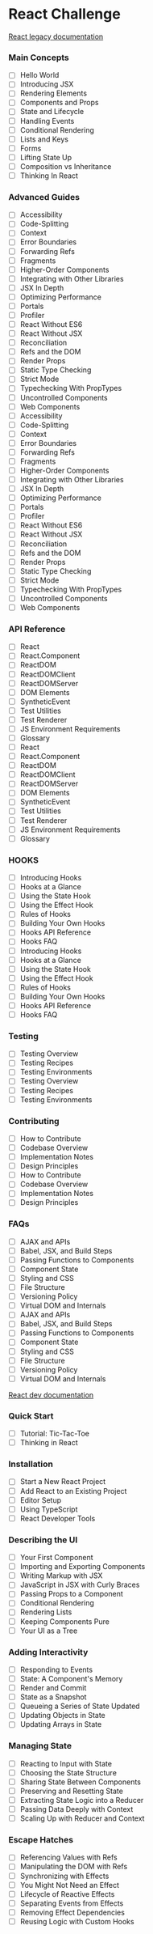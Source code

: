# React Challenge

[React legacy documentation](https://legacy.reactjs.org/docs/getting-started.html)
### Main Concepts
- [ ] Hello World
- [ ] Introducing JSX
- [ ] Rendering Elements
- [ ] Components and Props
- [ ] State and Lifecycle
- [ ] Handling Events
- [ ] Conditional Rendering
- [ ] Lists and Keys
- [ ] Forms
- [ ] Lifting State Up
- [ ] Composition vs Inheritance
- [ ] Thinking In React

### Advanced Guides
- [ ] Accessibility
- [ ] Code-Splitting
- [ ] Context
- [ ] Error Boundaries
- [ ] Forwarding Refs
- [ ] Fragments
- [ ] Higher-Order Components
- [ ] Integrating with Other Libraries
- [ ] JSX In Depth
- [ ] Optimizing Performance
- [ ] Portals
- [ ] Profiler
- [ ] React Without ES6
- [ ] React Without JSX
- [ ] Reconciliation
- [ ] Refs and the DOM
- [ ] Render Props
- [ ] Static Type Checking
- [ ] Strict Mode
- [ ] Typechecking With PropTypes
- [ ] Uncontrolled Components
- [ ] Web Components
- [ ] Accessibility
- [ ] Code-Splitting
- [ ] Context
- [ ] Error Boundaries
- [ ] Forwarding Refs
- [ ] Fragments
- [ ] Higher-Order Components
- [ ] Integrating with Other Libraries
- [ ] JSX In Depth
- [ ] Optimizing Performance
- [ ] Portals
- [ ] Profiler
- [ ] React Without ES6
- [ ] React Without JSX
- [ ] Reconciliation
- [ ] Refs and the DOM
- [ ] Render Props
- [ ] Static Type Checking
- [ ] Strict Mode
- [ ] Typechecking With PropTypes
- [ ] Uncontrolled Components
- [ ] Web Components

### API Reference
- [ ] React
- [ ] React.Component
- [ ] ReactDOM
- [ ] ReactDOMClient
- [ ] ReactDOMServer
- [ ] DOM Elements
- [ ] SyntheticEvent
- [ ] Test Utilities
- [ ] Test Renderer
- [ ] JS Environment Requirements
- [ ] Glossary
- [ ] React
- [ ] React.Component
- [ ] ReactDOM
- [ ] ReactDOMClient
- [ ] ReactDOMServer
- [ ] DOM Elements
- [ ] SyntheticEvent
- [ ] Test Utilities
- [ ] Test Renderer
- [ ] JS Environment Requirements
- [ ] Glossary

### HOOKS
- [ ] Introducing Hooks
- [ ] Hooks at a Glance
- [ ] Using the State Hook
- [ ] Using the Effect Hook
- [ ] Rules of Hooks
- [ ] Building Your Own Hooks
- [ ] Hooks API Reference
- [ ] Hooks FAQ
- [ ] Introducing Hooks
- [ ] Hooks at a Glance
- [ ] Using the State Hook
- [ ] Using the Effect Hook
- [ ] Rules of Hooks
- [ ] Building Your Own Hooks
- [ ] Hooks API Reference
- [ ] Hooks FAQ

### Testing
- [ ] Testing Overview
- [ ] Testing Recipes
- [ ] Testing Environments
- [ ] Testing Overview
- [ ] Testing Recipes
- [ ] Testing Environments

### Contributing
- [ ] How to Contribute
- [ ] Codebase Overview
- [ ] Implementation Notes
- [ ] Design Principles
- [ ] How to Contribute
- [ ] Codebase Overview
- [ ] Implementation Notes
- [ ] Design Principles

### FAQs
- [ ] AJAX and APIs
- [ ] Babel, JSX, and Build Steps
- [ ] Passing Functions to Components
- [ ] Component State
- [ ] Styling and CSS
- [ ] File Structure
- [ ] Versioning Policy
- [ ] Virtual DOM and Internals
- [ ] AJAX and APIs
- [ ] Babel, JSX, and Build Steps
- [ ] Passing Functions to Components
- [ ] Component State
- [ ] Styling and CSS
- [ ] File Structure
- [ ] Versioning Policy
- [ ] Virtual DOM and Internals

[React dev documentation](https://react.dev/learn)
### Quick Start
- [ ] Tutorial: Tic-Tac-Toe
- [ ] Thinking in React

### Installation
- [ ] Start a New React Project
- [ ] Add React to an Existing Project
- [ ] Editor Setup
- [ ] Using TypeScript
- [ ] React Developer Tools

### Describing the UI
- [ ] Your First Component
- [ ] Importing and Exporting Components
- [ ] Writing Markup with JSX
- [ ] JavaScript in JSX with Curly Braces
- [ ] Passing Props to a Component
- [ ] Conditional Rendering
- [ ] Rendering Lists
- [ ] Keeping Components Pure
- [ ] Your UI as a Tree

### Adding Interactivity
- [ ] Responding to Events
- [ ] State: A Component's Memory
- [ ] Render and Commit
- [ ] State as a Snapshot
- [ ] Queueing a Series of State Updated
- [ ] Updating Objects in State
- [ ] Updating Arrays in State

### Managing State
- [ ] Reacting to Input with State
- [ ] Choosing the State Structure
- [ ] Sharing State Between Components
- [ ] Preserving and Resetting State
- [ ] Extracting State Logic into a Reducer
- [ ] Passing Data Deeply with Context
- [ ] Scaling Up with Reducer and Context

### Escape Hatches
- [ ] Referencing Values with Refs
- [ ] Manipulating the DOM with Refs
- [ ] Synchronizing with Effects
- [ ] You Might Not Need an Effect
- [ ] Lifecycle of Reactive Effects
- [ ] Separating Events from Effects
- [ ] Removing Effect Dependencies
- [ ] Reusing Logic with Custom Hooks